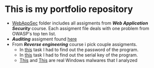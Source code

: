 # This is my portfolio repository

- [WebAppSec](WebAppSec) folder includes all assigments from ***Web Application Security*** course. Each assigment file deals with one problem from OWASP's top ten list.
- ***Auditing*** assigment found [here](Others/auditing.pdf)
- From ***Reverse engineering*** course i pick couple assigments.
  - In [this](Others/reverse_engineering_1.pdf) task I had to find out the password of the program.
  - In [this](Others/reverse_engineering_1.pdf) task I had to find out the serial key of the program.
  - [This](Others/reverse_engineering_win_1.pdf) and [This](Others/reverse_engineering_win_2.pdf) are real Windows malwares that I analyzed
